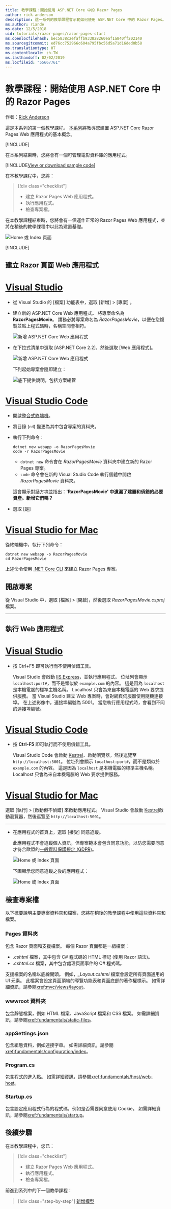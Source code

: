 ```yaml
---
title: 教學課程：開始使用 ASP.NET Core 中的 Razor Pages
author: rick-anderson
description: 這一系列的教學課程會示範如何使用 ASP.NET Core 中的 Razor Pages。 了解如何建立模型、產生 Razor Pages 的程式碼、使用 Entity Framework Core 和 SQL Server 進行資料存取、新增搜尋功能、新增輸入驗證以及使用移轉來更新模型。
ms.author: riande
ms.date: 12/5/2018
uid: tutorials/razor-pages/razor-pages-start
ms.openlocfilehash: bec5838c2efaffb933828260eaf1a840ff202140
ms.sourcegitcommit: ed76cc752966c604a795fbc56d5a71d16ded0b58
ms.translationtype: HT
ms.contentlocale: zh-TW
ms.lasthandoff: 02/02/2019
ms.locfileid: "55667761"
---
```

# <a name="tutorial-get-started-with-razor-pages-in-aspnet-core"></a>教學課程：開始使用 ASP.NET Core 中的 Razor Pages

作者：[Rick Anderson](https://twitter.com/RickAndMSFT)

這是本系列的第一個教學課程。 [本系列](xref:tutorials/razor-pages/index)將教導您建置 ASP.NET Core Razor Pages Web 應用程式的基本概念。

[!INCLUDE[](~/includes/advancedRP.md)]

在本系列結束時，您將會有一個可管理電影資料庫的應用程式。  

[!INCLUDE[View or download sample code](~/includes/rp/download.md)]

在本教學課程中，您將：

> [!div class="checklist"]
> * 建立 Razor Pages Web 應用程式。
> * 執行應用程式。
> * 檢查專案檔。

在本教學課程結束時，您將會有一個運作正常的 Razor Pages Web 應用程式，並將在稍後的教學課程中以此為建置基礎。

![Home 或 Index 頁面](razor-pages-start/_static/home2.2.png)

[!INCLUDE[](~/includes/net-core-prereqs-all-2.2.md)]

## <a name="create-a-razor-pages-web-app"></a>建立 Razor 頁面 Web 應用程式

# <a name="visual-studiotabvisual-studio"></a>[Visual Studio](#tab/visual-studio)

* 從 Visual Studio 的 [檔案] 功能表中，選取 [新增] > [專案] 。

* 建立新的 ASP.NET Core Web 應用程式。 將專案命名為 **RazorPagesMovie**。 請務必將專案命名為 *RazorPagesMovie*，以便在您複製並貼上程式碼時，名稱空間會相符。

  ![新增 ASP.NET Core Web 應用程式](razor-pages-start/_static/np_2.1.png)

* 在下拉式清單中選取 [ASP.NET Core 2.2]，然後選取 [Web 應用程式]。

  ![新增 ASP.NET Core Web 應用程式](razor-pages-start/_static/np_2_2.2.png)

  下列起始專案會隨即建立：

  ![底下提供說明，包括方案總管](razor-pages-start/_static/se2.2.png)

# <a name="visual-studio-codetabvisual-studio-code"></a>[Visual Studio Code](#tab/visual-studio-code)

* 開啟[整合式終端機](https://code.visualstudio.com/docs/editor/integrated-terminal)。

* 將目錄 (`cd`) 變更為其中包含專案的資料夾。

* 執行下列命令：

  ```console
  dotnet new webapp -o RazorPagesMovie
  code -r RazorPagesMovie
  ```

  * `dotnet new` 命令會在 *RazorPagesMovie* 資料夾中建立新的 Razor Pages 專案。
  * `code` 命令會在新的 Visual Studio Code 執行個體中開啟 *RazorPagesMovie* 資料夾。

  這會顯示對話方塊並指出：**'RazorPagesMovie' 中遺漏了建置和偵錯的必要資產。新增它們嗎？**

* 選取 [是]

# <a name="visual-studio-for-mactabvisual-studio-mac"></a>[Visual Studio for Mac](#tab/visual-studio-mac)

從終端機中，執行下列命令：

<!-- TODO: update these instruction once mac support 2.2 projects -->

```console
dotnet new webapp -o RazorPagesMovie
cd RazorPagesMovie
```

上述命令使用 [.NET Core CLI](/dotnet/core/tools/dotnet) 來建立 Razor Pages 專案。

## <a name="open-the-project"></a>開啟專案

從 Visual Studio 中，選取 [檔案] > [開啟]，然後選取 *RazorPagesMovie.csproj* 檔案。

<!-- End of VS tabs -->

---

## <a name="run-the-web-app"></a>執行 Web 應用程式

# <a name="visual-studiotabvisual-studio"></a>[Visual Studio](#tab/visual-studio)

* 按 Ctrl+F5 即可執行而不使用偵錯工具。

  Visual Studio 會啟動 [IIS Express](/iis/extensions/introduction-to-iis-express/iis-express-overview)，並執行應用程式。 位址列會顯示 `localhost:port#`，而不是類似於 `example.com` 的內容。 這是因為 `localhost` 是本機電腦的標準主機名稱。 Localhost 只會為來自本機電腦的 Web 要求提供服務。 當 Visual Studio 建立 Web 專案時，會對網頁伺服器使用隨機連接埠。 在上述影像中，連接埠編號為 5001。 當您執行應用程式時，會看到不同的連接埠編號。
  
# <a name="visual-studio-codetabvisual-studio-code"></a>[Visual Studio Code](#tab/visual-studio-code)

* 按 **Ctrl-F5** 即可執行而不使用偵錯工具。

  Visual Studio Code 會啟動 [Kestrel](xref:fundamentals/servers/kestrel)、啟動瀏覽器，然後巡覽至 `http://localhost:5001`。 位址列會顯示 `localhost:port#`，而不是類似於 `example.com` 的內容。 這是因為 `localhost` 是本機電腦的標準主機名稱。 Localhost 只會為來自本機電腦的 Web 要求提供服務。
  
# <a name="visual-studio-for-mactabvisual-studio-mac"></a>[Visual Studio for Mac](#tab/visual-studio-mac)

選取 [執行] > [啟動但不偵錯] 來啟動應用程式。 Visual Studio 會啟動 [Kestrel](xref:fundamentals/servers/kestrel)啟動瀏覽器，然後巡覽至 `http://localhost:5001`。

<!-- End of VS tabs -->

---

* 在應用程式的首頁上，選取 [接受] 同意追蹤。

  此應用程式不會追蹤個人資訊，但專案範本會包含同意功能，以防您需要同意才符合歐盟的[一般資料保護規定 (GDPR)](xref:security/gdpr)。

  ![Home 或 Index 頁面](razor-pages-start/_static/homeGDPR2.2.png)

  下圖顯示您同意追蹤之後的應用程式：

  ![Home 或 Index 頁面](razor-pages-start/_static/home2.2.png)

## <a name="examine-the-project-files"></a>檢查專案檔

以下概要說明主要專案資料夾和檔案，您將在稍後的教學課程中使用這些資料夾和檔案。

### <a name="pages-folder"></a>Pages 資料夾

包含 Razor 頁面和支援檔案。 每個 Razor 頁面都是一組檔案：

* *.cshtml* 檔案，其中包含 C# 程式碼的 HTML 標記 (使用 Razor 語法)。
* *.cshtml.cs* 檔案，其中包含處理頁面事件的 C# 程式碼。

支援檔案的名稱以底線開頭。 例如，*_Layout.cshtml* 檔案會設定所有頁面通用的 UI 元素。 此檔案會設定頁面頂端的導覽功能表和頁面底部的著作權標示。 如需詳細資訊，請參閱<xref:mvc/views/layout>。


### <a name="wwwroot-folder"></a>wwwroot 資料夾

包含靜態檔案，例如 HTML 檔案、JavaScript 檔案和 CSS 檔案。 如需詳細資訊，請參閱<xref:fundamentals/static-files>。

### <a name="appsettingsjson"></a>appSettings.json

包含組態資料，例如連接字串。 如需詳細資訊，請參閱<xref:fundamentals/configuration/index>。

### <a name="programcs"></a>Program.cs

包含程式的進入點。 如需詳細資訊，請參閱<xref:fundamentals/host/web-host>。

### <a name="startupcs"></a>Startup.cs

包含設定應用程式行為的程式碼，例如是否需要同意使用 Cookie。 如需詳細資訊，請參閱<xref:fundamentals/startup>。

## <a name="next-steps"></a>後續步驟

在本教學課程中，您已：

> [!div class="checklist"]
> * 建立 Razor Pages Web 應用程式。
> * 執行應用程式。
> * 檢查專案檔。

前進到系列中的下一個教學課程：

> [!div class="step-by-step"]
> [新增模型](xref:tutorials/razor-pages/model)
